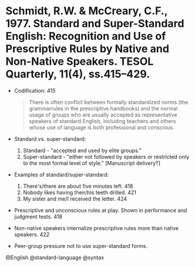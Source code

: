 # Schmidt, R.W. & McCreary, C.F., 1977. Standard and Super-Standard English: Recognition and Use of Prescriptive Rules by Native and Non-Native Speakers. TESOL Quarterly, 11(4), ss.415–429.

- Codification:  415

  > There is often conflict between formally standardized norms (the grammarrules in the prescriptive handbooks) and the normal usage of groups who are usually accepted as representative speakers of standard English, including teachers and others whose use of language is both professional and conscious.
    
- Standard vs. super-standard:
  1. Standard - "accepted and used by elite groups."
  2. Super-standard - "either not followed by speakers or restricted only to the most formal level of style." [Manuscript delivery?]

- Examples of standard/super-standard:
  1. There's/there are about five minutes left. 418
  2. Nobody likes having their/his teeth drilled. 421
  3. My sister and me/I received the letter. 424

- Prescriptive and unconscious rules at play. Shown in performance and judgment tests. 418

- Non-native speakers internalize prescriptive rules more than native speakers. 422

- Peer-group pressure not to use super-standard forms.

@English
@standard-language
@syntax
